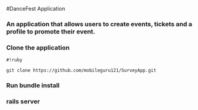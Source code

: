 #DanceFest Application
### An application that allows users to create events, tickets and a profile to promote their event. ###

### Clone the application ###

```
#!ruby

git clone https://github.com/mobileguru121/SurveyApp.git
```

### Run bundle install ###

### rails server ###